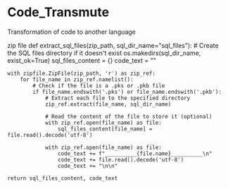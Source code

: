 # Code_Transmute
Transformation of code to another language


zip file
def extract_sql_files(zip_path, sql_dir_name="sql_files"):
    # Create the SQL files directory if it doesn't exist
    os.makedirs(sql_dir_name, exist_ok=True)
    sql_files_content = {}
    code_text = ""
    
    with zipfile.ZipFile(zip_path, 'r') as zip_ref:
        for file_name in zip_ref.namelist():
            # Check if the file is a .pks or .pkb file
            if file_name.endswith('.pks') or file_name.endswith('.pkb'):
                # Extract each file to the specified directory
                zip_ref.extract(file_name, sql_dir_name)
                
                # Read the content of the file to store it (optional)
                with zip_ref.open(file_name) as file:
                    sql_files_content[file_name] = file.read().decode('utf-8')
                
                with zip_ref.open(file_name) as file:
                    code_text += f"__________{file.name}__________\n"
                    code_text += file.read().decode('utf-8')
                    code_text += "\n\n"
    
    return sql_files_content, code_text
